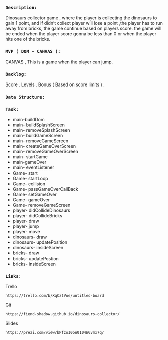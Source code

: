 ### `Description:`

Dinosaurs collector game , where the player is collecting the dinosaurs to gain 1 point, and if didn’t collect player will lose a point ,the player has to run away from bricks, the game continue based on players score. the game will be ended when the player score gonna be less than 0 or when the player hits one of the bricks.

### `MVP ( DOM - CANVAS ):`

CANVAS , This is a game when the player can jump.

### `Backlog:`

Score .
Levels .
Bonus ( Based on score limits ) .

### `Data Structure:`


### `Task:`
- main-buildDom
- main- buildSplashScreen
- main- removeSplashScreen
- main- buildGameScreen
- main- removeGameScreen
- main- createGameOverScreen
- main- removeGameOverScreen
- main- startGame
- main-gameOver
- main- eventListener
- Game- start
- Game- startLoop
- Game- collision
- Game- passGameOverCallBack
- Game- setGameOver
- Game- gameOver
- Game- removeGameScreen
- player- didCollideDinosaurs
- player- didCollideBricks
- player- draw
- player- jump
- player- move
- dinosaurs- draw
- dinosaurs- updatePosition
- dinosaurs- insideScreen
- bricks- draw
- bricks- updatePostion
- bricks- insideScreen

### `Links:`

Trello
```
https://trello.com/b/XqCztVoe/untitled-board
```

Git
```
https://fiend-shadow.github.io/dinosaurs-collector/
```

Slides
```
https://prezi.com/view/bPfzoI0on0104WGvmx7q/
```